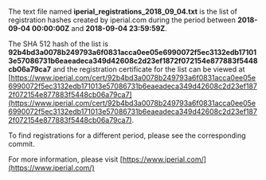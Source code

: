 The text file named **iperial_registrations_2018_09_04.txt** is the list of registration hashes created by iperial.com during the period between **2018-09-04 00:00:00Z** and **2018-09-04 23:59:59Z**.

The SHA 512 hash of the list is **92b4bd3a0078b249793a6f0831acca0ee05e6990072f5ec3132edb171013e57086731b6eaeadeca349d42608c2d23ef1872f072154e877883f5448cb06a79ca7** and the registration certificate for the list can be viewed at [https://www.iperial.com/cert/92b4bd3a0078b249793a6f0831acca0ee05e6990072f5ec3132edb171013e57086731b6eaeadeca349d42608c2d23ef1872f072154e877883f5448cb06a79ca7](https://www.iperial.com/cert/92b4bd3a0078b249793a6f0831acca0ee05e6990072f5ec3132edb171013e57086731b6eaeadeca349d42608c2d23ef1872f072154e877883f5448cb06a79ca7).

To find registrations for a different period, please see the corresponding commit.

For more information, please visit [https://www.iperial.com/](https://www.iperial.com/)
